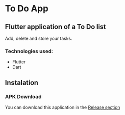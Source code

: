 # To Do App

## Flutter application of a To Do list 
Add, delete and store your tasks.

### Technologies used: 
- Flutter
- Dart

## Instalation

### APK Download
You can download this application in the [Release section](https://github.com/guryanovyan/to-do-app/releases/tag/v1.0.0)

